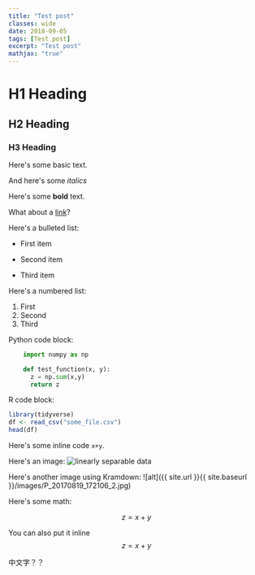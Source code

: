 ```yaml
---
title: "Test post"
classes: wide
date: 2018-09-05
tags: [Test post]
excerpt: "Test post"
mathjax: "true"
---
```


# H1 Heading

## H2 Heading

### H3 Heading

Here's some basic text.

And here's some *italics*

Here's some **bold** text.

What about a [link](https://github.com/hrjheng)?

Here's a bulleted list:
* First item
+ Second item
- Third item

Here's a numbered list:
1. First
2. Second
3. Third

Python code block:
```python
    import numpy as np

    def test_function(x, y):
      z = np.sum(x,y)
      return z
```

R code block:
```r
library(tidyverse)
df <- read_csv("some_file.csv")
head(df)
```

Here's some inline code `x+y`.

Here's an image:
<img src="{{ site.url }}{{ site.baseurl }}/images/P_20170819_172106_2.jpg" alt="linearly separable data">

Here's another image using Kramdown:
![alt]({{ site.url }}{{ site.baseurl }}/images/P_20170819_172106_2.jpg)

Here's some math:

$$z=x+y$$

You can also put it inline $$z=x+y$$

中文字？？
